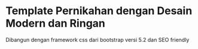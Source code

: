 # Template Pernikahan dengan Desain Modern dan Ringan
Dibangun dengan framework css dari bootstrap versi 5.2 dan SEO friendly